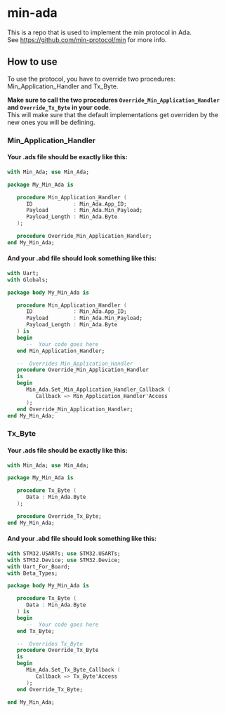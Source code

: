 # min-ada
This is a repo that is used to implement the min protocol in Ada.\
See https://github.com/min-protocol/min for more info.

## How to use
To use the protocol, you have to override two procedures: Min_Application_Handler and Tx_Byte.

**Make sure to call the two procedures `Override_Min_Application_Handler` and `Override_Tx_Byte` in your code.**\
This will make sure that the default implementations get overriden by the new ones you will be defining.

### Min_Application_Handler
#### Your .ads file should be exactly like this:

```ada
with Min_Ada; use Min_Ada;

package My_Min_Ada is

   procedure Min_Application_Handler (
      ID             : Min_Ada.App_ID;
      Payload        : Min_Ada.Min_Payload;
      Payload_Length : Min_Ada.Byte
   );

   procedure Override_Min_Application_Handler;
end My_Min_Ada;
```

#### And your .abd file should look something like this:

```ada
with Uart;
with Globals;

package body My_Min_Ada is

   procedure Min_Application_Handler (
      ID             : Min_Ada.App_ID;
      Payload        : Min_Ada.Min_Payload;
      Payload_Length : Min_Ada.Byte
   ) is
   begin
      --  Your code goes here
   end Min_Application_Handler;

   --  Overrides Min_Application_Handler
   procedure Override_Min_Application_Handler
   is
   begin
      Min_Ada.Set_Min_Application_Handler_Callback (
         Callback => Min_Application_Handler'Access
      );
   end Override_Min_Application_Handler;
end My_Min_Ada;
```

### Tx_Byte
#### Your .ads file should be exactly like this:

```ada
with Min_Ada; use Min_Ada;

package My_Min_Ada is

   procedure Tx_Byte (
      Data : Min_Ada.Byte
   );

   procedure Override_Tx_Byte;
end My_Min_Ada;
```

#### And your .abd file should look something like this:

```ada
with STM32.USARTs; use STM32.USARTs;
with STM32.Device; use STM32.Device;
with Uart_For_Board;
with Beta_Types;

package body My_Min_Ada is

   procedure Tx_Byte (
      Data : Min_Ada.Byte
   ) is
   begin
      --  Your code goes here
   end Tx_Byte;

   --  Overrides Tx_Byte
   procedure Override_Tx_Byte
   is
   begin
      Min_Ada.Set_Tx_Byte_Callback (
         Callback => Tx_Byte'Access
      );
   end Override_Tx_Byte;

end My_Min_Ada;
```
